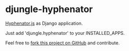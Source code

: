 djungle-hyphenator
==================

[Hyphenator.js](https://code.google.com/p/hyphenator/) as Django application.

Just add 'djungle.hyphenator' to your INSTALLED_APPS.

Feel free to [fork this project on
GitHub](https://github.com/djungle/djungle-hyphenator) and contribute.